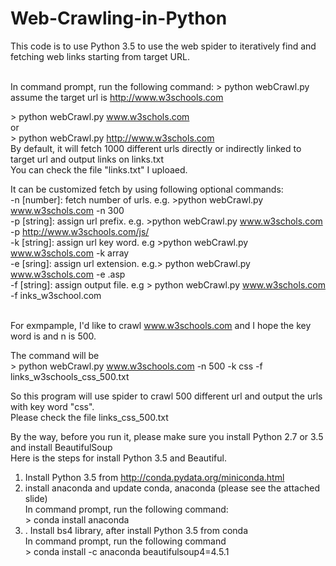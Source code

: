 # Web-Crawling-in-Python
This code is to use Python 3.5 to use the web spider to iteratively find and fetching web links starting from target URL.<br><br>

In command prompt, run the following command: > python webCrawl.py <link> <br>
assume the target url is  http://www.w3schools.com <br>

&gt; python webCrawl.py www.w3schols.com <br>
or <br>
&gt; python webCrawl.py http://www.w3schols.com <br>
By default, it will fetch 1000 different urls directly or indirectly linked to target url and output links on links.txt <br>
You can check the file "links.txt" I uploaed.  <br>

It can be customized fetch by using following optional commands: <br>
-n [number]:  fetch number of urls. e.g. &gt;python webCrawl.py www.w3schols.com  -n 300  <br> 
-p [string]: assign url prefix. e.g. &gt;python webCrawl.py www.w3schols.com  -p http://www.w3schools.com/js/  <br>
-k [string]: assign url key word. e.g &gt;python webCrawl.py www.w3schols.com  -k array <br>
-e [sring]: assign url extension. e.g.&gt; python webCrawl.py www.w3schols.com  -e .asp <br>
-f [string]: assign output file. e.g &gt; python webCrawl.py www.w3schols.com  -f inks_w3school.com <br> <br>

For exmpample, I'd like to crawl www.w3schools.com and I hope the key word is  and n is 500. <br>

The command will be<br>
&gt; python webCrawl.py www.w3schools.com  -n 500  -k css  -f links_w3schools_css_500.txt <br>

So this program will use spider to crawl 500 different url and output the urls with key word "css".  <br>
Please check the file links_css_500.txt <br>

By the way, before you run it, please make sure you install Python 2.7 or 3.5 and install BeautifulSoup <br>
Here is the steps for install Python 3.5 and Beautiful.<br>

1. Install Python 3.5 from http://conda.pydata.org/miniconda.html <br>
2. install anaconda and update conda, anaconda (please see the attached slide) <br>
In command prompt, run the following command: <br>
&gt; conda install anaconda <br>
3. . Install bs4 library, after install Python 3.5 from conda <br>
In command prompt, run the following command <br>
&gt; conda install -c anaconda beautifulsoup4=4.5.1 <br> 
